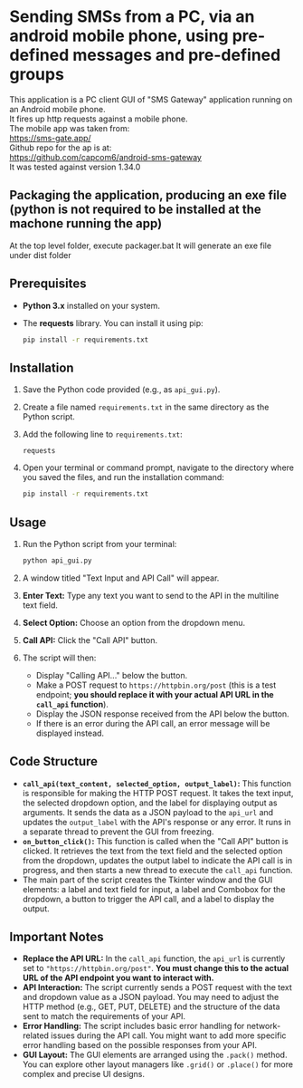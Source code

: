 # Sending SMSs from a PC, via an android mobile phone, using pre-defined messages and pre-defined groups

This application is a PC client GUI of "SMS Gateway" application running on an Android mobile phone.
<br>
It fires up http requests against a mobile phone.
<br>
The mobile app was taken from:
<br>
https://sms-gate.app/
<br>
Github repo for the ap is at:
<br>
https://github.com/capcom6/android-sms-gateway
<br>
It was tested against version 1.34.0

## Packaging the application, producing an exe file (python is not required to be installed at the machone running the app)

At the top level folder, execute packager.bat
It will generate an exe file under dist folder


## Prerequisites

* **Python 3.x** installed on your system.
* The **requests** library. You can install it using pip:

    ```bash
    pip install -r requirements.txt
    ```

## Installation

1.  Save the Python code provided (e.g., as `api_gui.py`).
2.  Create a file named `requirements.txt` in the same directory as the Python script.
3.  Add the following line to `requirements.txt`:

    ```
    requests
    ```
4.  Open your terminal or command prompt, navigate to the directory where you saved the files, and run the installation command:

    ```bash
    pip install -r requirements.txt
    ```

## Usage

1.  Run the Python script from your terminal:

    ```bash
    python api_gui.py
    ```

2.  A window titled "Text Input and API Call" will appear.

3.  **Enter Text:** Type any text you want to send to the API in the multiline text field.

4.  **Select Option:** Choose an option from the dropdown menu.

5.  **Call API:** Click the "Call API" button.

6.  The script will then:
    * Display "Calling API..." below the button.
    * Make a POST request to `https://httpbin.org/post` (this is a test endpoint; **you should replace it with your actual API URL in the `call_api` function**).
    * Display the JSON response received from the API below the button.
    * If there is an error during the API call, an error message will be displayed instead.

## Code Structure

* **`call_api(text_content, selected_option, output_label)`:** This function is responsible for making the HTTP POST request. It takes the text input, the selected dropdown option, and the label for displaying output as arguments. It sends the data as a JSON payload to the `api_url` and updates the `output_label` with the API's response or any error. It runs in a separate thread to prevent the GUI from freezing.
* **`on_button_click()`:** This function is called when the "Call API" button is clicked. It retrieves the text from the text field and the selected option from the dropdown, updates the output label to indicate the API call is in progress, and then starts a new thread to execute the `call_api` function.
* The main part of the script creates the Tkinter window and the GUI elements: a label and text field for input, a label and Combobox for the dropdown, a button to trigger the API call, and a label to display the output.

## Important Notes

* **Replace the API URL:** In the `call_api` function, the `api_url` is currently set to `"https://httpbin.org/post"`. **You must change this to the actual URL of the API endpoint you want to interact with.**
* **API Interaction:** The script currently sends a POST request with the text and dropdown value as a JSON payload. You may need to adjust the HTTP method (e.g., GET, PUT, DELETE) and the structure of the data sent to match the requirements of your API.
* **Error Handling:** The script includes basic error handling for network-related issues during the API call. You might want to add more specific error handling based on the possible responses from your API.
* **GUI Layout:** The GUI elements are arranged using the `.pack()` method. You can explore other layout managers like `.grid()` or `.place()` for more complex and precise UI designs.
